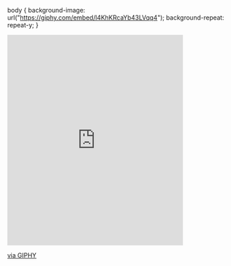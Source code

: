 body {
  background-image: url("https://giphy.com/embed/l4KhKRcaYb43LVqq4");
  background-repeat: repeat-y;
}

<iframe src="https://giphy.com/embed/l4KhKRcaYb43LVqq4" width="400" height="480" frameBorder="0" class="giphy-embed" allowFullScreen></iframe><p><a href="https://giphy.com/gifs/bird-run-duck-l4KhKRcaYb43LVqq4">via GIPHY</a></p>
